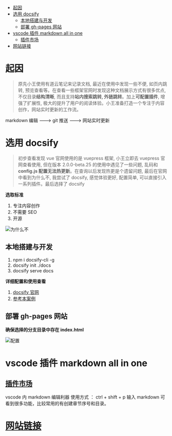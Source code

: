 - [起因](#起因)
- [选用 docsify](#选用-docsify)
  - [本地搭建与开发](#本地搭建与开发)
  - [部署 gh-pages 网站](#部署-gh-pages-网站)
- [vscode 插件 markdown all in one](#vscode-插件-markdown-all-in-one)
  - [插件市场](#插件市场)
- [网站链接](#网站链接)

# 起因

> 原先小王使用有道云笔记来记录文档, 最近在使用中发现一些不便, 如页内跳转, 预览查看等。在查看一些框架官网时发现这种文档展示方式有很多优点, 不仅目录**结构清晰**, 而且支持**站内搜索跳转, 外链跳转**。加上**可配置插件**, 增强了扩展性, 极大的提升了用户的阅读体验。小王准备打造一个专注于内容创作，网站实时更新的工作流。

markdown 编辑 ---> git 推送 ---> 网站实时更新

# 选用 docsify

> 初步查看发现 vue 官网使用的是 vuepress 框架, 小王立即去 vuepress 官网查看使用, 但在版本 2.0.0-beta.25 的使用中遇见了一些问题, 乱码和**config.js 配置无法热更新**。在查询以后发现热更是个遗留问题, 最后在官网中看到为什么不, 我尝试了 docsify, 感觉体验更好, 配置简单, 可以直接引入一系列插件。最后选择了 docsify

**选取标准**

1. 专注内容创作
2. 不需要 SEO
3. 开源

![为什么不](https://p3-juejin.byteimg.com/tos-cn-i-k3u1fbpfcp/9f24833dd69d4ee99db6d232206f82cb~tplv-k3u1fbpfcp-zoom-in-crop-mark:1304:0:0:0.awebp ":size=70%")

## 本地搭建与开发

1. npm i docsify-cli -g
1. docsify init ./docs
1. docsify serve docs

**详细配置和使用查看**

1. [docsify 官网](https://docsify.js.org/#/zh-cn/quickstart)
1. [参考本案例](https://github.com/SilverComet7/My-Article-collection)

## 部署 gh-pages 网站

**确保选择的分支目录中存在 index.html**

![配置](https://files.catbox.moe/l9jtwh.png ":size=90%")

# vscode 插件 markdown all in one

## [插件市场](https://marketplace.visualstudio.com/items?itemName=yzhang.markdown-all-in-one)

vscode 内 markdown 编辑利器
使用方式 ： ctrl + shift + p 输入 markdown 可看到很多功能，比较常用的有创建章节序号和目录。

# [网站链接](https://silvercomet7.github.io/My-Article-collection/#/)

